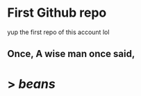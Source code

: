 # First Github repo

yup the first repo of this account lol

## Once, A wise man once said, 
# > _beans_
